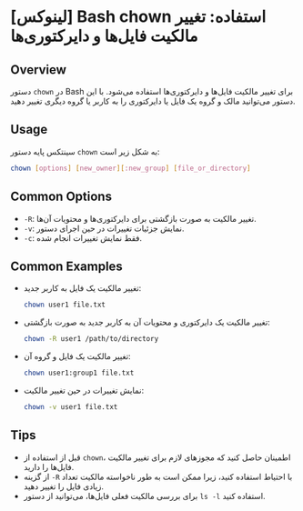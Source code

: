 # [لینوکس] Bash chown استفاده: تغییر مالکیت فایل‌ها و دایرکتوری‌ها

## Overview
دستور `chown` در Bash برای تغییر مالکیت فایل‌ها و دایرکتوری‌ها استفاده می‌شود. با این دستور می‌توانید مالک و گروه یک فایل یا دایرکتوری را به کاربر یا گروه دیگری تغییر دهید.

## Usage
سینتکس پایه دستور `chown` به شکل زیر است:

```bash
chown [options] [new_owner][:new_group] [file_or_directory]
```

## Common Options
- `-R`: تغییر مالکیت به صورت بازگشتی برای دایرکتوری‌ها و محتویات آن‌ها.
- `-v`: نمایش جزئیات تغییرات در حین اجرای دستور.
- `-c`: فقط نمایش تغییرات انجام شده.

## Common Examples
- تغییر مالکیت یک فایل به کاربر جدید:
  ```bash
  chown user1 file.txt
  ```

- تغییر مالکیت یک دایرکتوری و محتویات آن به کاربر جدید به صورت بازگشتی:
  ```bash
  chown -R user1 /path/to/directory
  ```

- تغییر مالکیت یک فایل و گروه آن:
  ```bash
  chown user1:group1 file.txt
  ```

- نمایش تغییرات در حین تغییر مالکیت:
  ```bash
  chown -v user1 file.txt
  ```

## Tips
- قبل از استفاده از `chown`، اطمینان حاصل کنید که مجوزهای لازم برای تغییر مالکیت فایل‌ها را دارید.
- از گزینه `-R` با احتیاط استفاده کنید، زیرا ممکن است به طور ناخواسته مالکیت تعداد زیادی فایل را تغییر دهید.
- برای بررسی مالکیت فعلی فایل‌ها، می‌توانید از دستور `ls -l` استفاده کنید.